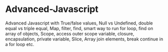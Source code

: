 # Advanced-Javascript
Advanced Javascript with True/false values, Null vs Undefined, double equal vs triple equal, Map, filter, find, smart way to run for loop, find on array of objects, Scope, access outer scope variable, closure, encapsulation, private variable, Slice, Array join elements, break continue in a for loop etc.
